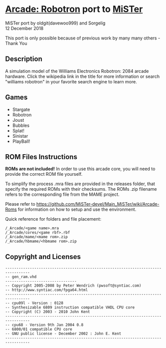 # [Arcade: Robotron](https://en.wikipedia.org/wiki/Robotron:_2084) port to [MiSTer](https://github.com/MiSTer-devel/Main_MiSTer/wiki) 

MiSTer port by oldgit(davewoo999) and Sorgelig  
12 December 2018

This port is only possible because of previous work by many many others - Thank You

## Description

A simulation model of the Williams Electronics Robotron: 2084 arcade hardware. Click the wikipedia link in the title for more information or search "williams robotron" in your favorite search engine to learn more.

## Games

* Stargate
* Robotron
* Joust
* Bubbles
* Splat!
* Sinistar
* PlayBall!

## ROM Files Instructions

**ROMs are not included!** In order to use this arcade core, you will need to provide the correct ROM file yourself.

To simplify the process .mra files are provided in the releases folder, that specify the required ROMs with their checksums. The ROMs .zip filename refers to the
corresponding file from the MAME project.

Please refer to https://github.com/MiSTer-devel/Main_MiSTer/wiki/Arcade-Roms for information on how to setup and use the environment.

Quick reference for folders and file placement:

```
/_Arcade/<game name>.mra  
/_Arcade/cores/<game rbf>.rbf  
/_Arcade/mame/<mame rom>.zip  
/_Arcade/hbmame/<hbmame rom>.zip  
```

## Copyright and Licenses

```
---------------------------------------------------------------------------------
-- gen_ram.vhd
-------------------------------- 
-- Copyright 2005-2008 by Peter Wendrich (pwsoft@syntiac.com)
-- http://www.syntiac.com/fpga64.html
---------------------------------------------------------------------------------
-- cpu09l - Version : 0128
-- Synthesizable 6809 instruction compatible VHDL CPU core
-- Copyright (C) 2003 - 2010 John Kent
---------------------------------------------------------------------------------
-- cpu68 - Version 9th Jan 2004 0.8
-- 6800/01 compatible CPU core 
-- GNU public license - December 2002 : John E. Kent
---------------------------------------------------------------------------------
```